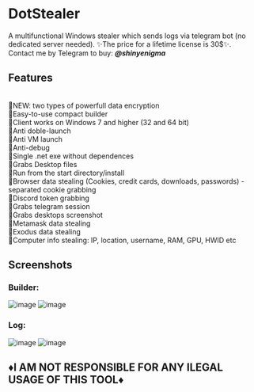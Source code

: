 # DotStealer
A multifunctional Windows stealer which sends logs via telegram bot (no dedicated server needed). ✨The price for a lifetime license is 30$✨. Contact me by Telegram to buy: **<em>@shinyenigma</em>**
## Features
<br>🔹NEW: two types of powerfull data encryption
<br>🔸Easy-to-use compact builder
<br>🔸Client works on Windows 7 and higher (32 and 64 bit)
<br>🔸Anti doble-launch
<br>🔸Anti VM launch
<br>🔸Anti-debug
<br>🔸Single .net exe without dependences
<br>🔸Grabs Desktop files
<br>🔸Run from the start directory/install
<br>🔸Browser data stealing (Cookies, credit cards, downloads, passwords) - separated cookie grabbing
<br>🔸Discord token grabbing
<br>🔸Grabs telegram session
<br>🔸Grabs desktops screenshot
<br>🔸Metamask data stealing 
<br>🔸Exodus data stealing
<br>🔸Computer info stealing: IP, location, username, RAM, GPU, HWID etc
## Screenshots
### Builder:
![image](https://github.com/user-attachments/assets/8012c3e5-999f-4e5b-8d4f-96900e7ee159)
![image](https://github.com/user-attachments/assets/f89d7a01-893d-4ad1-8a69-43a401d20063)

### Log:
![image](https://github.com/user-attachments/assets/c225ae81-07b1-4e07-a42e-f9467bf58268)
![image](https://github.com/user-attachments/assets/b5a1a986-0e6b-4488-ada7-736298f0393c)


## ♦️I AM NOT RESPONSIBLE FOR ANY ILEGAL USAGE OF THIS TOOL♦️
